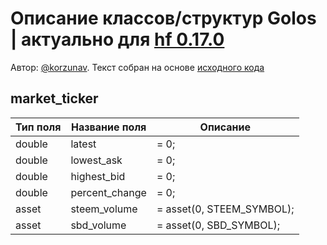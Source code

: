 # Описание классов/структур Golos | актуально для [hf 0.17.0](https://github.com/GolosChain/golos/releases/tag/v0.17.0)
Автор: [@korzunav](https://golos.io/@korzunav). Текст собран на основе [исходного кода](https://github.com/GolosChain/golos/tree/master/plugins/market_history/include/golos/plugins/market_history/market_history_objects.hpp)
## market_ticker


|Тип поля|Название поля|Описание|
|--------|-------------|--------|
|double|latest|= 0;|
|double|lowest_ask|= 0;|
|double|highest_bid|= 0;|
|double|percent_change|= 0;|
|asset|steem_volume|= asset(0, STEEM_SYMBOL);|
|asset|sbd_volume|= asset(0, SBD_SYMBOL);|

